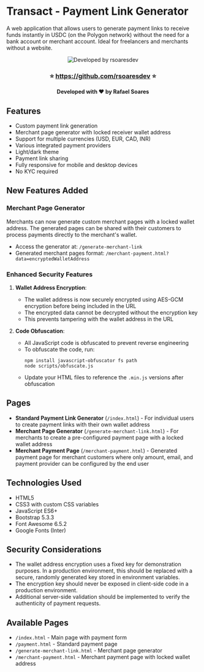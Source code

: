 # Transact - Payment Link Generator

A web application that allows users to generate payment links to receive funds instantly in USDC (on the Polygon network) without the need for a bank account or merchant account. Ideal for freelancers and merchants without a website.

<div align="center">
  <img src="https://img.shields.io/badge/Desenvolvido%20por-rsoaresdev-blue?style=for-the-badge" alt="Developed by rsoaresdev" />
  <h3>⭐ <a href="https://github.com/rsoaresdev">https://github.com/rsoaresdev</a> ⭐</h3>
  <p><strong>Developed with ❤️ by Rafael Soares</strong></p>
</div>

## Features

- Custom payment link generation
- Merchant page generator with locked receiver wallet address
- Support for multiple currencies (USD, EUR, CAD, INR)
- Various integrated payment providers
- Light/dark theme
- Payment link sharing
- Fully responsive for mobile and desktop devices
- No KYC required

## New Features Added

### Merchant Page Generator

Merchants can now generate custom merchant pages with a locked wallet address. The generated pages can be shared with their customers to process payments directly to the merchant's wallet.

- Access the generator at: `/generate-merchant-link`
- Generated merchant pages format: `/merchant-payment.html?data=encryptedWalletAddress`

### Enhanced Security Features

1. **Wallet Address Encryption**:
   - The wallet address is now securely encrypted using AES-GCM encryption before being included in the URL
   - The encrypted data cannot be decrypted without the encryption key
   - This prevents tampering with the wallet address in the URL

2. **Code Obfuscation**:
   - All JavaScript code is obfuscated to prevent reverse engineering
   - To obfuscate the code, run:
     ```
     npm install javascript-obfuscator fs path
     node scripts/obfuscate.js
     ```
   - Update your HTML files to reference the `.min.js` versions after obfuscation

## Pages

- **Standard Payment Link Generator** (`/index.html`) - For individual users to create payment links with their own wallet address
- **Merchant Page Generator** (`/generate-merchant-link.html`) - For merchants to create a pre-configured payment page with a locked wallet address
- **Merchant Payment Page** (`/merchant-payment.html`) - Generated payment page for merchant customers where only amount, email, and payment provider can be configured by the end user

## Technologies Used

- HTML5
- CSS3 with custom CSS variables
- JavaScript ES6+
- Bootstrap 5.3.3
- Font Awesome 6.5.2
- Google Fonts (Inter)

## Security Considerations

- The wallet address encryption uses a fixed key for demonstration purposes. In a production environment, this should be replaced with a secure, randomly generated key stored in environment variables.
- The encryption key should never be exposed in client-side code in a production environment.
- Additional server-side validation should be implemented to verify the authenticity of payment requests.

## Available Pages

- `/index.html` - Main page with payment form
- `/payment.html` - Standard payment page
- `/generate-merchant-link.html` - Merchant page generator
- `/merchant-payment.html` - Merchant payment page with locked wallet address

